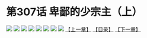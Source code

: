 # 第307话 卑鄙的少宗主（上）
![](https://mhpic.xiaomingtaiji.net/comic/D/斗破苍穹拆分版/307话/1.jpg-zymk.middle.webp)
![](https://mhpic.xiaomingtaiji.net/comic/D/斗破苍穹拆分版/307话/2.jpg-zymk.middle.webp)
![](https://mhpic.xiaomingtaiji.net/comic/D/斗破苍穹拆分版/307话/3.jpg-zymk.middle.webp)
![](https://mhpic.xiaomingtaiji.net/comic/D/斗破苍穹拆分版/307话/4.jpg-zymk.middle.webp)
![](https://mhpic.xiaomingtaiji.net/comic/D/斗破苍穹拆分版/307话/5.jpg-zymk.middle.webp)
![](https://mhpic.xiaomingtaiji.net/comic/D/斗破苍穹拆分版/307话/6.jpg-zymk.middle.webp)
![](https://mhpic.xiaomingtaiji.net/comic/D/斗破苍穹拆分版/307话/7.jpg-zymk.middle.webp)
![](https://mhpic.xiaomingtaiji.net/comic/D/斗破苍穹拆分版/307话/8.jpg-zymk.middle.webp)
[【上一章】](./306.md)
[【目录】](./README.md)
[【下一章】](./308.md)
